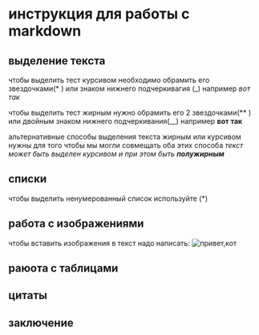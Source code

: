 # инструкция для работы с markdown

## выделение текста

чтобы выделить тест курсивом необходимо обрамить его звездочками(* ) или знаком нижнего подчеркивагия (_) например  *вот так*

чтобы выделить тест жирным нужно обрамить его 2 звездочками(** ) или двойным знаком нижнего подчеркивания(__) например **вот так**

альтернативные способы выделения текста жирным или курсивом нужны для того чтобы мы могли совмещать оба этих способа _текст может быть выделен курсивом и при этом быть **полужирным**_

## списки

чтобы выделить ненумерованный список используйте (*)

## работа с изображениями

чтобы вставить изображения в текст надо написать:
![привет,кот](kot.jpg)

## раюота с таблицами

## цитаты

## заключение